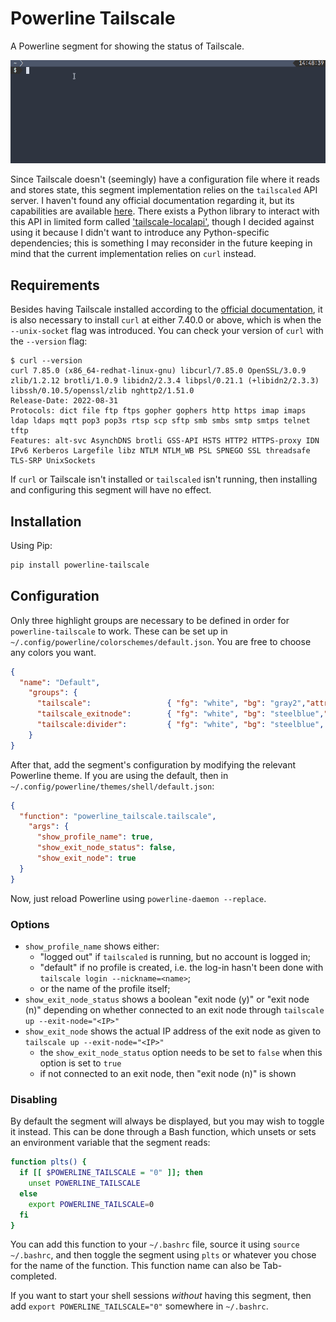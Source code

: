 # Powerline Tailscale

A Powerline segment for showing the status of Tailscale.

![Powerline Tailscale - animated GIF demo](examples/demo.gif)

Since Tailscale doesn't (seemingly) have a configuration file where it reads and stores state, this segment implementation relies on the `tailscaled` API server. I haven't found any official documentation regarding it, but its capabilities are available [here](https://github.com/tailscale/tailscale/blob/c08cf2a9c6209e4fdef896921af66bbe737b8a24/ipn/localapi/localapi.go). There exists a Python library to interact with this API in limited form called ['tailscale-localapi'](https://github.com/apognu/tailscale-localapi), though I decided against using it because I didn't want to introduce any Python-specific dependencies; this is something I may reconsider in the future keeping in mind that the current implementation relies on `curl` instead.

## Requirements

Besides having Tailscale installed according to the [official documentation](https://tailscale.com/kb/installation/), it is also necessary to install `curl` at either 7.40.0 or above, which is when the `--unix-socket` flag was introduced. You can check your version of `curl` with the `--version` flag:

```console
$ curl --version
curl 7.85.0 (x86_64-redhat-linux-gnu) libcurl/7.85.0 OpenSSL/3.0.9 zlib/1.2.12 brotli/1.0.9 libidn2/2.3.4 libpsl/0.21.1 (+libidn2/2.3.3) libssh/0.10.5/openssl/zlib nghttp2/1.51.0
Release-Date: 2022-08-31
Protocols: dict file ftp ftps gopher gophers http https imap imaps ldap ldaps mqtt pop3 pop3s rtsp scp sftp smb smbs smtp smtps telnet tftp 
Features: alt-svc AsynchDNS brotli GSS-API HSTS HTTP2 HTTPS-proxy IDN IPv6 Kerberos Largefile libz NTLM NTLM_WB PSL SPNEGO SSL threadsafe TLS-SRP UnixSockets
```

If `curl` or Tailscale isn't installed or `tailscaled` isn't running, then installing and configuring this segment will have no effect.

## Installation

Using Pip:

```bash
pip install powerline-tailscale
```

## Configuration

Only three highlight groups are necessary to be defined in order for `powerline-tailscale` to work. These can be set up in `~/.config/powerline/colorschemes/default.json`. You are free to choose any colors you want.

```json
{
  "name": "Default",
    "groups": {
      "tailscale":                 { "fg": "white", "bg": "gray2","attrs": [] },
      "tailscale_exitnode":        { "fg": "white", "bg": "steelblue","attrs": [] },
      "tailscale:divider":         { "fg": "white", "bg": "steelblue", "attrs": [] }
    }
}
```

After that, add the segment's configuration by modifying the relevant Powerline theme. If you are using the default, then in `~/.config/powerline/themes/shell/default.json`:

```json
{
  "function": "powerline_tailscale.tailscale",
    "args": {
      "show_profile_name": true,
      "show_exit_node_status": false,
      "show_exit_node": true
  }
}
```

Now, just reload Powerline using `powerline-daemon --replace`.

### Options

* `show_profile_name` shows either:
  * "logged out" if `tailscaled` is running, but no account is logged in;
  * "default" if no profile is created, i.e. the log-in hasn't been done with `tailscale login --nickname=<name>`;
  * or the name of the profile itself;
* `show_exit_node_status` shows a boolean "exit node (y)" or "exit node (n)" depending on whether connected to an exit node through `tailscale up --exit-node="<IP>"`
* `show_exit_node` shows the actual IP address of the exit node as given to `tailscale up --exit-node="<IP>"`
  * the `show_exit_node_status` option needs to be set to `false` when this option is set to `true`
  * if not connected to an exit node, then "exit node (n)" is shown

### Disabling

By default the segment will always be displayed, but you may wish to toggle it instead. This can be done through a Bash function, which unsets or sets an environment variable that the segment reads:

```bash
function plts() {
  if [[ $POWERLINE_TAILSCALE = "0" ]]; then
    unset POWERLINE_TAILSCALE
  else
    export POWERLINE_TAILSCALE=0
  fi
}
```

You can add this function to your `~/.bashrc` file, source it using `source ~/.bashrc`, and then toggle the segment using `plts` or whatever you chose for the name of the function. This function name can also be Tab-completed.

If you want to start your shell sessions _without_ having this segment, then add `export POWERLINE_TAILSCALE="0"` somewhere in `~/.bashrc`.
